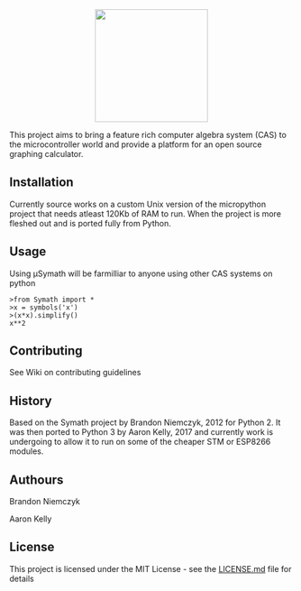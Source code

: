

<div style="text-align:center"><img src="https://github.com/AaronKel/uMath/blob/master/uMath-logo.png" data-canonical-src="https://github.com/AaronKel/uMath/blob/master/uMath-logo.png" width="200" /></div>

This project aims to bring a feature rich computer algebra system (CAS) to the microcontroller world and provide a platform for an open source graphing calculator.

## Installation

Currently source works on a custom Unix version of the micropython project that needs atleast 120Kb of RAM to run. When the project is more fleshed out and is ported fully from Python.

## Usage

Using μSymath will be farmilliar to anyone using other CAS systems on python
```
>from Symath import *
>x = symbols('x')
>(x*x).simplify()
x**2
```

## Contributing

See Wiki on contributing guidelines

## History

Based on the Symath project by Brandon Niemczyk, 2012 for Python 2.
It was then ported to Python 3 by Aaron Kelly, 2017 and currently
work is undergoing to allow it to run on some of the cheaper STM or
ESP8266 modules.

## Authours

Brandon Niemczyk

Aaron Kelly

## License

This project is licensed under the MIT License - see the [LICENSE.md](LICENSE.md) file for details
